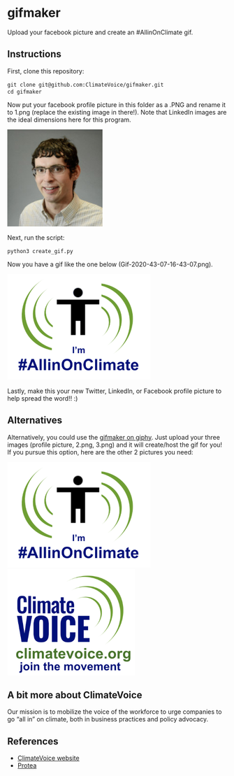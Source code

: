 # gifmaker
Upload your facebook picture and create an #AllinOnClimate gif.

## Instructions

First, clone this repository:

```
git clone git@github.com:ClimateVoice/gifmaker.git
cd gifmaker
```

Now put your facebook profile picture in this folder as a .PNG and rename it to 1.png (replace the existing image in there!). Note that LinkedIn images are the ideal dimensions here for this program.

![](https://github.com/ClimateVoice/gifmaker/blob/master/1.png)

Next, run the script:

```
python3 create_gif.py
```

Now you have a gif like the one below (Gif-2020-43-07-16-43-07.png).

![](https://github.com/ClimateVoice/gifmaker/blob/master/Gif-2020-43-07-16-43-07.gif?raw=true)

Lastly, make this your new Twitter, LinkedIn, or Facebook profile picture to help spread the word!! :)

## Alternatives

Alternatively, you could use the [gifmaker on giphy](https://giphy.com/create/gifmaker). Just upload your three images (profile picture, 2.png, 3.png) and it will create/host the gif for you! If you pursue this option, here are the other 2 pictures you need:

![](https://github.com/ClimateVoice/gifmaker/blob/master/2.png)
![](https://github.com/ClimateVoice/gifmaker/blob/master/3.png)

## A bit more about ClimateVoice
Our mission is to mobilize the voice of the workforce to urge companies to go “all in” on climate, both in business practices and policy advocacy.

## References
* [ClimateVoice website](https://climatevoice.org)
* [Protea](http://protea.earth)
